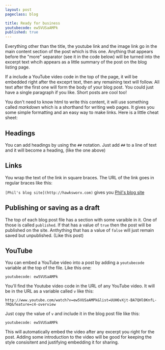 ```yaml
---
layout: post
pageclass: blog

title: Ready for business
youtubecode: ew5VUSaAMPk
published: true
---
```


Everything other than the title, the youtube link and the image link go in the main content section of the post which is this one. Anything that appears before the "more" separator (see it in the code below) will be turned into the excerpt text whcih appears as a little summary of the post on the blog listing page.

<!--more-->

If a include a YouTube video code in the top of the page, it will be embedded right after the exceprt text, then any remaining text will follow. All text after the first one will form the body of your blog post. You could just have a single paragraph if you like. Short posts are cool too!

You don't need to know html to write this content, it will use something called _markdown_ which is a shorthand for writing web pages. It gives you some simple formatting and an easy way to make links. Here is a little cheat sheet:

## Headings

You can add headings by using the `##` notation. Just add  `##` to a line of text and it will become a heading, (like the one above)


## Links

You wrap the text of the link in square braces. The URL of the link goes in regular braces like this:

`[Phil's blog site](http://hawksworx.com)` gives you [Phil's blog site](http://hawksworx.com)


## Publishing or saving as a draft

The top of each blog post file has a section with some varaible in it. One of those is called `published`.  If that has a value of `true` then the post will be published on the site. Anthything that has a value of `false` will just remain saved but unpublished. (Like this post)


## YouTube

You can embed a YouTube video into a post by adding a `youtubecode` variable at the top of the file. Like this one:

`youtubecode: ew5VUSaAMPk`

You'll find the Youtube video code in the URL of any YouTube video. It will be in the URL as a variable called `v` like this:

`http://www.youtube.com/watch?v=ew5VUSaAMPk&list=UUH6vXjt-BA7QHl0KnfL-7RQ&feature=c4-overview`

Just copy the value of `v` and include it in the blog post file like this:

`youtubecode: ew5VUSaAMPk`

This will automatically embed the video after any excerpt you right for the post. Adding some introduction to the video will be good for keeping the style consisitent and justifying embedding it for sharing.

